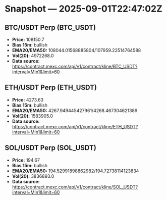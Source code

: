# Snapshot — 2025-09-01T22:47:02Z

## BTC/USDT Perp (BTC_USDT)
- **Price:** 108150.7
- **Bias 15m:** bullish
- **EMA20/EMA50:** 108044.01568885804/107959.22514764588
- **Vol(20):** 4972268.0
- **Data source:** https://contract.mexc.com/api/v1/contract/kline/BTC_USDT?interval=Min1&limit=60

## ETH/USDT Perp (ETH_USDT)
- **Price:** 4273.63
- **Bias 15m:** bullish
- **EMA20/EMA50:** 4267.949445427961/4268.467304621389
- **Vol(20):** 1583905.0
- **Data source:** https://contract.mexc.com/api/v1/contract/kline/ETH_USDT?interval=Min1&limit=60

## SOL/USDT Perp (SOL_USDT)
- **Price:** 194.67
- **Bias 15m:** bullish
- **EMA20/EMA50:** 194.52991898862982/194.72738114123834
- **Vol(20):** 3836893.0
- **Data source:** https://contract.mexc.com/api/v1/contract/kline/SOL_USDT?interval=Min1&limit=60
